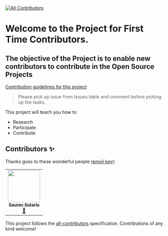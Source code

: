
<!-- ALL-CONTRIBUTORS-BADGE:START - Do not remove or modify this section -->
[![All Contributors](https://img.shields.io/badge/all_contributors-1-orange.svg?style=flat-square)](#contributors-)
<!-- ALL-CONTRIBUTORS-BADGE:END -->
# Welcome to the Project for First Time Contributors.

## The objective of the Project is to enable new contributors to contribute in the Open Source Projects 

[Contribution guidelines for this project](./CONTRIBUTING.md)

> Please pick up issue from Issues table and comment before picking up the tasks.

This project will teach you how to
  - Research 
  - Participate 
  - Contribute 


## Contributors ✨

Thanks goes to these wonderful people ([emoji key](https://allcontributors.org/docs/en/emoji-key)):

<!-- ALL-CONTRIBUTORS-LIST:START - Do not remove or modify this section -->
<!-- prettier-ignore-start -->
<!-- markdownlint-disable -->
<table>
  <tr>
    <td align="center"><a href="https://github.com/Saurav-Sutaria"><img src="https://avatars.githubusercontent.com/u/73012044?v=4?s=100" width="100px;" alt=""/><br /><sub><b>Saurav Sutaria</b></sub></a><br /><a href="https://github.com/it-bud/frontend-project/commits?author=Saurav-Sutaria" title="Documentation">📖</a></td>
  </tr>
</table>

<!-- markdownlint-restore -->
<!-- prettier-ignore-end -->

<!-- ALL-CONTRIBUTORS-LIST:END -->

This project follows the [all-contributors](https://github.com/all-contributors/all-contributors) specification. Contributions of any kind welcome!